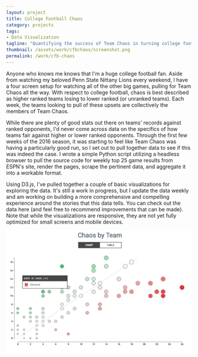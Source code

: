 ```yaml
---
layout: project
title: College Football Chaos
category: projects
tags:
- Data Visualization
tagline: "Quantifying the success of Team Chaos in turning college football rankings on their head"
thumbnail: /assets/work/cfbchaos/screenshot.png
permalink: /work/cfb-chaos
---
```


Anyone who knows me knows that I'm a huge college football fan. Aside from watching my beloved Penn State Nittany Lions every weekend, I have a four screen setup for watching all of the other big games, pulling for Team Chaos all the way. With respect to college football, chaos is best described as higher ranked teams losing to lower ranked (or unranked teams). Each week, the teams looking to pull of these upsets are collectively the members of Team Chaos.

While there are plenty of good stats out there on teams' records against ranked opponents, I'd never come across data on the specifics of how teams fair against higher or lower ranked opponents. Through the first few weeks of the 2016 season, it was starting to feel like Team Chaos was having a particularly good run, so I set out to pull together data to see if this was indeed the case. I wrote a simple Python script utilizing a headless browser to pull the source code for weekly top 25 game results from ESPN's site, render the pages, scrape the pertinent data, and aggregate it into a workable format.

Using D3.js, I've pulled together a couple of basic visualizations for exploring the data. It's still a work in progress, but I update the data weekly and am working on building a more comprehensive and compelling experience around the stories that this data tells. You can check out the data here (and feel free to recommend improvements that can be made). Note that while the visualizations are responsive, they are not yet fully optimized for small screens and mobile devices.

[![](/assets/work/cfbchaos/screenshot.png)](/assets/work/cfbchaos/screenshot.png)
